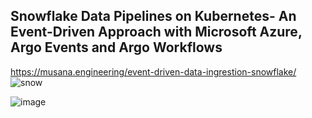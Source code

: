 ## Snowflake Data Pipelines on Kubernetes- An Event-Driven Approach with Microsoft Azure, Argo Events and Argo Workflows
https://musana.engineering/event-driven-data-ingrestion-snowflake/
![snow](https://github.com/user-attachments/assets/e913623d-4cc4-4668-801e-cf626e5b2611)

![image](https://github.com/user-attachments/assets/c2c624ed-cb22-48d5-bc38-f8c6487b0f38)
